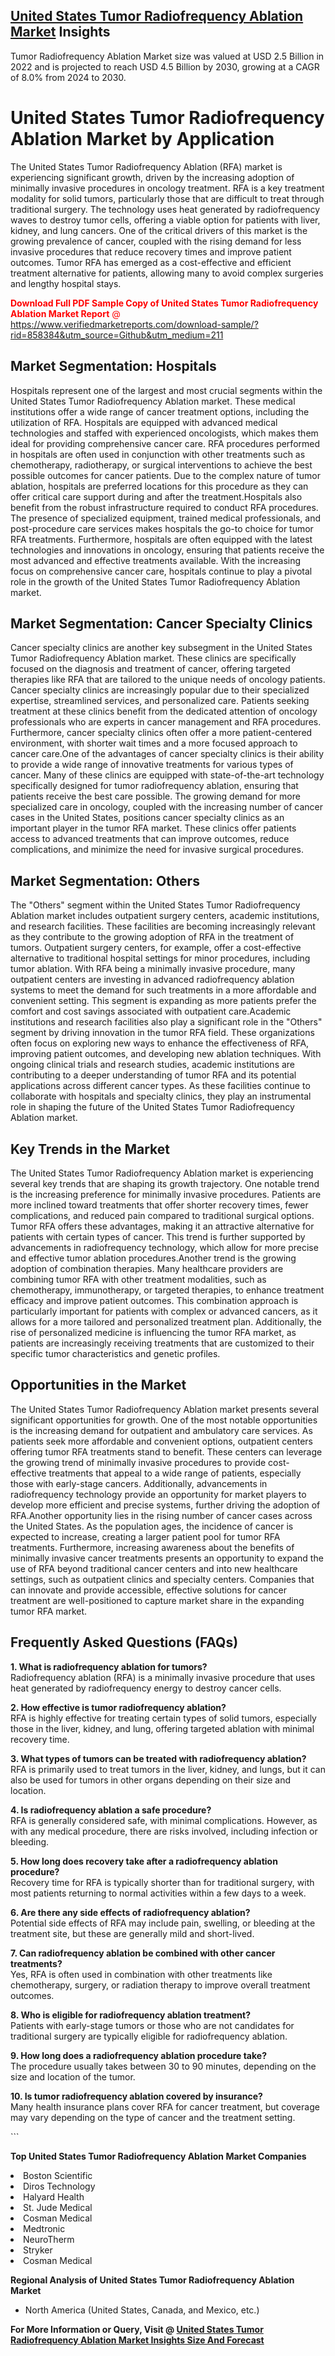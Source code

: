 <h2><a href="https://www.verifiedmarketreports.com/download-sample/?rid=858384&amp;utm_source=Github&amp;utm_medium=211" target="_blank">United States Tumor Radiofrequency Ablation Market</a> Insights</h2><p>Tumor Radiofrequency Ablation Market size was valued at USD 2.5 Billion in 2022 and is projected to reach USD 4.5 Billion by 2030, growing at a CAGR of 8.0% from 2024 to 2030.</p><p><h1>United States Tumor Radiofrequency Ablation Market by Application</h1><p>The United States Tumor Radiofrequency Ablation (RFA) market is experiencing significant growth, driven by the increasing adoption of minimally invasive procedures in oncology treatment. RFA is a key treatment modality for solid tumors, particularly those that are difficult to treat through traditional surgery. The technology uses heat generated by radiofrequency waves to destroy tumor cells, offering a viable option for patients with liver, kidney, and lung cancers. One of the critical drivers of this market is the growing prevalence of cancer, coupled with the rising demand for less invasive procedures that reduce recovery times and improve patient outcomes. Tumor RFA has emerged as a cost-effective and efficient treatment alternative for patients, allowing many to avoid complex surgeries and lengthy hospital stays. <p><span class=""><span style="color: #ff0000;"><strong>Download Full PDF Sample Copy of United States Tumor Radiofrequency Ablation Market Report</strong> @ </span><a href="https://www.verifiedmarketreports.com/download-sample/?rid=858384&amp;utm_source=Github&amp;utm_medium=211" target="_blank">https://www.verifiedmarketreports.com/download-sample/?rid=858384&amp;utm_source=Github&amp;utm_medium=211</a></span></p></p><h2>Market Segmentation: Hospitals</h2><p>Hospitals represent one of the largest and most crucial segments within the United States Tumor Radiofrequency Ablation market. These medical institutions offer a wide range of cancer treatment options, including the utilization of RFA. Hospitals are equipped with advanced medical technologies and staffed with experienced oncologists, which makes them ideal for providing comprehensive cancer care. RFA procedures performed in hospitals are often used in conjunction with other treatments such as chemotherapy, radiotherapy, or surgical interventions to achieve the best possible outcomes for cancer patients. Due to the complex nature of tumor ablation, hospitals are preferred locations for this procedure as they can offer critical care support during and after the treatment.Hospitals also benefit from the robust infrastructure required to conduct RFA procedures. The presence of specialized equipment, trained medical professionals, and post-procedure care services makes hospitals the go-to choice for tumor RFA treatments. Furthermore, hospitals are often equipped with the latest technologies and innovations in oncology, ensuring that patients receive the most advanced and effective treatments available. With the increasing focus on comprehensive cancer care, hospitals continue to play a pivotal role in the growth of the United States Tumor Radiofrequency Ablation market.<h2>Market Segmentation: Cancer Specialty Clinics</h2><p>Cancer specialty clinics are another key subsegment in the United States Tumor Radiofrequency Ablation market. These clinics are specifically focused on the diagnosis and treatment of cancer, offering targeted therapies like RFA that are tailored to the unique needs of oncology patients. Cancer specialty clinics are increasingly popular due to their specialized expertise, streamlined services, and personalized care. Patients seeking treatment at these clinics benefit from the dedicated attention of oncology professionals who are experts in cancer management and RFA procedures. Furthermore, cancer specialty clinics often offer a more patient-centered environment, with shorter wait times and a more focused approach to cancer care.One of the advantages of cancer specialty clinics is their ability to provide a wide range of innovative treatments for various types of cancer. Many of these clinics are equipped with state-of-the-art technology specifically designed for tumor radiofrequency ablation, ensuring that patients receive the best care possible. The growing demand for more specialized care in oncology, coupled with the increasing number of cancer cases in the United States, positions cancer specialty clinics as an important player in the tumor RFA market. These clinics offer patients access to advanced treatments that can improve outcomes, reduce complications, and minimize the need for invasive surgical procedures.<h2>Market Segmentation: Others</h2><p>The "Others" segment within the United States Tumor Radiofrequency Ablation market includes outpatient surgery centers, academic institutions, and research facilities. These facilities are becoming increasingly relevant as they contribute to the growing adoption of RFA in the treatment of tumors. Outpatient surgery centers, for example, offer a cost-effective alternative to traditional hospital settings for minor procedures, including tumor ablation. With RFA being a minimally invasive procedure, many outpatient centers are investing in advanced radiofrequency ablation systems to meet the demand for such treatments in a more affordable and convenient setting. This segment is expanding as more patients prefer the comfort and cost savings associated with outpatient care.Academic institutions and research facilities also play a significant role in the "Others" segment by driving innovation in the tumor RFA field. These organizations often focus on exploring new ways to enhance the effectiveness of RFA, improving patient outcomes, and developing new ablation techniques. With ongoing clinical trials and research studies, academic institutions are contributing to a deeper understanding of tumor RFA and its potential applications across different cancer types. As these facilities continue to collaborate with hospitals and specialty clinics, they play an instrumental role in shaping the future of the United States Tumor Radiofrequency Ablation market.<h2>Key Trends in the Market</h2><p>The United States Tumor Radiofrequency Ablation market is experiencing several key trends that are shaping its growth trajectory. One notable trend is the increasing preference for minimally invasive procedures. Patients are more inclined toward treatments that offer shorter recovery times, fewer complications, and reduced pain compared to traditional surgical options. Tumor RFA offers these advantages, making it an attractive alternative for patients with certain types of cancer. This trend is further supported by advancements in radiofrequency technology, which allow for more precise and effective tumor ablation procedures.Another trend is the growing adoption of combination therapies. Many healthcare providers are combining tumor RFA with other treatment modalities, such as chemotherapy, immunotherapy, or targeted therapies, to enhance treatment efficacy and improve patient outcomes. This combination approach is particularly important for patients with complex or advanced cancers, as it allows for a more tailored and personalized treatment plan. Additionally, the rise of personalized medicine is influencing the tumor RFA market, as patients are increasingly receiving treatments that are customized to their specific tumor characteristics and genetic profiles.<h2>Opportunities in the Market</h2><p>The United States Tumor Radiofrequency Ablation market presents several significant opportunities for growth. One of the most notable opportunities is the increasing demand for outpatient and ambulatory care services. As patients seek more affordable and convenient options, outpatient centers offering tumor RFA treatments stand to benefit. These centers can leverage the growing trend of minimally invasive procedures to provide cost-effective treatments that appeal to a wide range of patients, especially those with early-stage cancers. Additionally, advancements in radiofrequency technology provide an opportunity for market players to develop more efficient and precise systems, further driving the adoption of RFA.Another opportunity lies in the rising number of cancer cases across the United States. As the population ages, the incidence of cancer is expected to increase, creating a larger patient pool for tumor RFA treatments. Furthermore, increasing awareness about the benefits of minimally invasive cancer treatments presents an opportunity to expand the use of RFA beyond traditional cancer centers and into new healthcare settings, such as outpatient clinics and specialty centers. Companies that can innovate and provide accessible, effective solutions for cancer treatment are well-positioned to capture market share in the expanding tumor RFA market.<h2>Frequently Asked Questions (FAQs)</h2><p><strong>1. What is radiofrequency ablation for tumors?</strong><br>Radiofrequency ablation (RFA) is a minimally invasive procedure that uses heat generated by radiofrequency energy to destroy cancer cells.</p><p><strong>2. How effective is tumor radiofrequency ablation?</strong><br>RFA is highly effective for treating certain types of solid tumors, especially those in the liver, kidney, and lung, offering targeted ablation with minimal recovery time.</p><p><strong>3. What types of tumors can be treated with radiofrequency ablation?</strong><br>RFA is primarily used to treat tumors in the liver, kidney, and lungs, but it can also be used for tumors in other organs depending on their size and location.</p><p><strong>4. Is radiofrequency ablation a safe procedure?</strong><br>RFA is generally considered safe, with minimal complications. However, as with any medical procedure, there are risks involved, including infection or bleeding.</p><p><strong>5. How long does recovery take after a radiofrequency ablation procedure?</strong><br>Recovery time for RFA is typically shorter than for traditional surgery, with most patients returning to normal activities within a few days to a week.</p><p><strong>6. Are there any side effects of radiofrequency ablation?</strong><br>Potential side effects of RFA may include pain, swelling, or bleeding at the treatment site, but these are generally mild and short-lived.</p><p><strong>7. Can radiofrequency ablation be combined with other cancer treatments?</strong><br>Yes, RFA is often used in combination with other treatments like chemotherapy, surgery, or radiation therapy to improve overall treatment outcomes.</p><p><strong>8. Who is eligible for radiofrequency ablation treatment?</strong><br>Patients with early-stage tumors or those who are not candidates for traditional surgery are typically eligible for radiofrequency ablation.</p><p><strong>9. How long does a radiofrequency ablation procedure take?</strong><br>The procedure usually takes between 30 to 90 minutes, depending on the size and location of the tumor.</p><p><strong>10. Is tumor radiofrequency ablation covered by insurance?</strong><br>Many health insurance plans cover RFA for cancer treatment, but coverage may vary depending on the type of cancer and the treatment setting.</p>```</p><p><strong>Top United States Tumor Radiofrequency Ablation Market Companies</strong></p><div data-test-id=""><p><li>Boston Scientific</li><li> Diros Technology</li><li> Halyard Health</li><li> St. Jude Medical</li><li> Cosman Medical</li><li> Medtronic</li><li> NeuroTherm</li><li> Stryker</li><li> Cosman Medical</li></p><div><strong>Regional Analysis of&nbsp;United States Tumor Radiofrequency Ablation Market</strong></div><ul><li dir="ltr"><p dir="ltr">North America&nbsp;(United States, Canada, and Mexico, etc.)</p></li></ul><p><strong>For More Information or Query, Visit @&nbsp;</strong><strong><a href="https://www.verifiedmarketreports.com/product/tumor-radiofrequency-ablation-market/?utm_source=Github&amp;utm_medium=211" target="_blank">United States Tumor Radiofrequency Ablation Market Insights Size And Forecast</a></strong></p></div>
